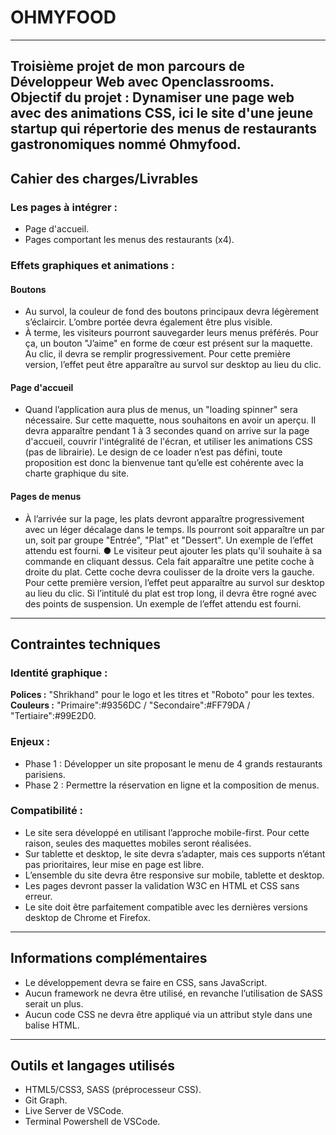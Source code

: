 # OHMYFOOD 
------
Troisième projet de mon parcours de Développeur Web avec Openclassrooms.
Objectif du projet : Dynamiser une page web avec des animations CSS, ici le site d'une jeune startup qui répertorie des menus de restaurants gastronomiques nommé Ohmyfood.
------
## Cahier des charges/Livrables
### Les pages à intégrer : 
- Page d'accueil.
- Pages comportant les menus des restaurants (x4).
### Effets graphiques et animations :
#### Boutons
- Au survol, la couleur de fond des boutons principaux devra légèrement s’éclaircir. 
L’ombre portée devra également être plus visible.  
- À terme, les visiteurs pourront sauvegarder leurs menus préférés. Pour ça, un 
bouton "J’aime" en forme de cœur est présent sur la maquette. Au clic, il devra se 
remplir progressivement. Pour cette première version, l’effet peut être apparaître au 
survol sur desktop au lieu du clic. 
#### Page d'accueil
- Quand l’application aura plus de menus, un "loading spinner" sera nécessaire. Sur 
cette maquette, nous souhaitons en avoir un aperçu. Il devra apparaître pendant 1 à 
3 secondes quand on arrive sur la page d'accueil, couvrir l'intégralité de l'écran, et 
utiliser les animations CSS (pas de librairie). Le design de ce loader n’est pas défini, 
toute proposition est donc la bienvenue tant qu’elle est cohérente avec la charte 
graphique du site.
#### Pages de menus 
- À l’arrivée sur la page, les plats devront apparaître progressivement avec un léger 
décalage dans le temps. Ils pourront soit apparaître un par un, soit par groupe 
"Entrée", "Plat" et "Dessert". Un exemple de l’effet attendu est fourni. 
● Le visiteur peut ajouter les plats qu'il souhaite à sa commande en cliquant dessus. 
Cela fait apparaître une petite coche à droite du plat. Cette coche devra coulisser de 
la droite vers la gauche. Pour cette première version, l’effet peut apparaître au survol 
sur desktop au lieu du clic. Si l’intitulé du plat est trop long, il devra être rogné avec 
des points de suspension. Un exemple de l’effet attendu est fourni. 
------
## Contraintes techniques
### Identité graphique :
**Polices :** "Shrikhand" pour le logo et les titres et "Roboto" pour les textes.
**Couleurs :** "Primaire":#9356DC / "Secondaire":#FF79DA / "Tertiaire":#99E2D0.
### Enjeux :
- Phase 1 : Développer un site proposant le menu de 4 grands restaurants parisiens. 
- Phase 2 : Permettre la réservation en ligne et la composition de menus. 
### Compatibilité : 
- Le site sera développé en utilisant l’approche mobile-first. Pour cette raison, seules des maquettes mobiles seront réalisées. 
- Sur tablette et desktop, le site devra s’adapter, mais ces supports n’étant pas prioritaires, leur mise en page est libre. 
- L’ensemble du site devra être responsive sur mobile, tablette et desktop.
- Les pages devront passer la validation W3C en HTML et CSS sans erreur.
- Le site doit être parfaitement compatible avec les dernières versions desktop de 
Chrome et Firefox. 
------
## Informations complémentaires
- Le développement devra se faire en CSS, sans JavaScript.
- Aucun framework ne devra être utilisé, en revanche l’utilisation de SASS serait un plus. 
- Aucun code CSS ne devra être appliqué via un attribut style dans une balise HTML.
------
## Outils et langages utilisés 
- HTML5/CSS3, SASS (préprocesseur CSS).
- Git Graph.
- Live Server de VSCode.
- Terminal Powershell de VSCode.